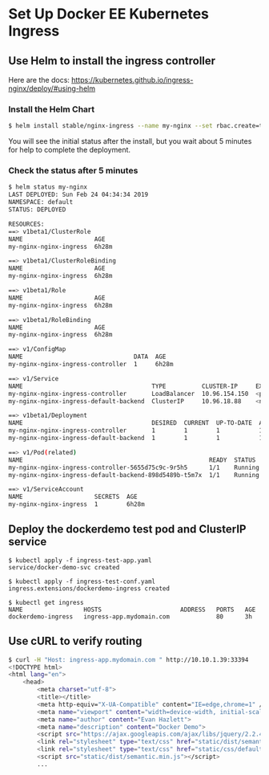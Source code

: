 # Set Up Docker EE Kubernetes Ingress

## Use Helm to install the ingress controller

Here are the docs: <https://kubernetes.github.io/ingress-nginx/deploy/#using-helm>

### Install the Helm Chart

```bash
$ helm install stable/nginx-ingress --name my-nginx --set rbac.create=true
```

You will see the initial status after the install, but you wait about 5 minutes for help to complete the deployment.

### Check the status after 5 minutes

```bash
$ helm status my-nginx
LAST DEPLOYED: Sun Feb 24 04:34:34 2019
NAMESPACE: default
STATUS: DEPLOYED

RESOURCES:
==> v1beta1/ClusterRole
NAME                    AGE
my-nginx-nginx-ingress  6h28m

==> v1beta1/ClusterRoleBinding
NAME                    AGE
my-nginx-nginx-ingress  6h28m

==> v1beta1/Role
NAME                    AGE
my-nginx-nginx-ingress  6h28m

==> v1beta1/RoleBinding
NAME                    AGE
my-nginx-nginx-ingress  6h28m

==> v1/ConfigMap
NAME                               DATA  AGE
my-nginx-nginx-ingress-controller  1     6h28m

==> v1/Service
NAME                                    TYPE          CLUSTER-IP     EXTERNAL-IP  PORT(S)                     AGE
my-nginx-nginx-ingress-controller       LoadBalancer  10.96.154.150  <pending>    80:33394/TCP,443:34275/TCP  6h28m
my-nginx-nginx-ingress-default-backend  ClusterIP     10.96.18.88    <none>       80/TCP                      6h28m

==> v1beta1/Deployment
NAME                                    DESIRED  CURRENT  UP-TO-DATE  AVAILABLE  AGE
my-nginx-nginx-ingress-controller       1        1        1           1          6h28m
my-nginx-nginx-ingress-default-backend  1        1        1           1          6h28m

==> v1/Pod(related)
NAME                                                    READY  STATUS   RESTARTS  AGE
my-nginx-nginx-ingress-controller-5655d75c9c-9r5h5      1/1    Running  0         6h28m
my-nginx-nginx-ingress-default-backend-898d5489b-t5m7x  1/1    Running  0         6h28m

==> v1/ServiceAccount
NAME                    SECRETS  AGE
my-nginx-nginx-ingress  1        6h28m
```

## Deploy the dockerdemo test pod and ClusterIP service

```
$ kubectl apply -f ingress-test-app.yaml
service/docker-demo-svc created

$ kubectl apply -f ingress-test-conf.yaml
ingress.extensions/dockerdemo-ingress created

$ kubectl get ingress
NAME                 HOSTS                      ADDRESS   PORTS   AGE
dockerdemo-ingress   ingress-app.mydomain.com             80      3h
```

## Use cURL to verify routing

```bash
$ curl -H "Host: ingress-app.mydomain.com " http://10.10.1.39:33394
<!DOCTYPE html>
<html lang="en">
    <head>
        <meta charset="utf-8">
        <title></title>
        <meta http-equiv="X-UA-Compatible" content="IE=edge,chrome=1" />
        <meta name="viewport" content="width=device-width, initial-scale=1.0, maximum-scale=1.0">
        <meta name="author" content="Evan Hazlett">
        <meta name="description" content="Docker Demo">
        <script src="https://ajax.googleapis.com/ajax/libs/jquery/2.2.4/jquery.min.js"></script>
        <link rel="stylesheet" type="text/css" href="static/dist/semantic.min.css">
        <link rel="stylesheet" type="text/css" href="static/css/default.css">
        <script src="static/dist/semantic.min.js"></script>
        ...
```
